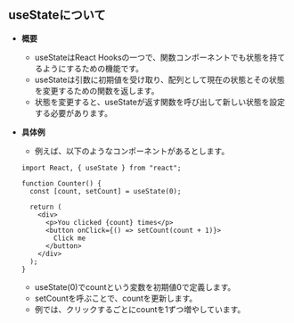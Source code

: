 ## useStateについて
- **概要**

  - useStateはReact Hooksの一つで、関数コンポーネントでも状態を持てるようにするための機能です。
  - useStateは引数に初期値を受け取り、配列として現在の状態とその状態を変更するための関数を返します。
  - 状態を変更すると、useStateが返す関数を呼び出して新しい状態を設定する必要があります。


- **具体例**

  - 例えば、以下のようなコンポーネントがあるとします。

  ```
  import React, { useState } from "react";
  
  function Counter() {
    const [count, setCount] = useState(0);
  
    return (
      <div>
        <p>You clicked {count} times</p>
        <button onClick={() => setCount(count + 1)}>
          Click me
        </button>
      </div>
    );
  }
  ```
  - useState(0)でcountという変数を初期値0で定義します。
  - setCountを呼ぶことで、countを更新します。
  - 例では、クリックするごとにcountを1ずつ増やしています。
